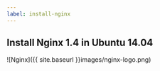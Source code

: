 ```yaml
---
label: install-nginx
---
```

## Install Nginx 1.4 in Ubuntu 14.04

![Nginx]({{ site.baseurl }}images/nginx-logo.png)

